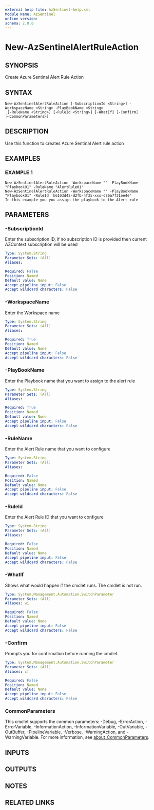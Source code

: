 ```yaml
---
external help file: AzSentinel-help.xml
Module Name: AzSentinel
online version:
schema: 2.0.0
---
```


# New-AzSentinelAlertRuleAction

## SYNOPSIS
Create Azure Sentinal Alert Rule Action

## SYNTAX

```
New-AzSentinelAlertRuleAction [-SubscriptionId <String>] -WorkspaceName <String> -PlayBookName <String>
 [-RuleName <String>] [-RuleId <String>] [-WhatIf] [-Confirm] [<CommonParameters>]
```

## DESCRIPTION
Use this function to creates Azure Sentinal Alert rule action

## EXAMPLES

### EXAMPLE 1
```
New-AzSentinelAlertRuleAction -WorkspaceName "" -PlayBookName "Playbook01" -RuleName "AlertRule01"
New-AzSentinelAlertRuleAction -WorkspaceName "" -PlayBookName "Playbook01" -RuleId 'b6103d42-d2fb-4f35-xxx-c76a7f31ee4e'
In this example you you assign the playbook to the Alert rule
```

## PARAMETERS

### -SubscriptionId
Enter the subscription ID, if no subscription ID is provided then current AZContext subscription will be used

```yaml
Type: System.String
Parameter Sets: (All)
Aliases:

Required: False
Position: Named
Default value: None
Accept pipeline input: False
Accept wildcard characters: False
```

### -WorkspaceName
Enter the Workspace name

```yaml
Type: System.String
Parameter Sets: (All)
Aliases:

Required: True
Position: Named
Default value: None
Accept pipeline input: False
Accept wildcard characters: False
```

### -PlayBookName
Enter the Playbook name that you want to assign to the alert rule

```yaml
Type: System.String
Parameter Sets: (All)
Aliases:

Required: True
Position: Named
Default value: None
Accept pipeline input: False
Accept wildcard characters: False
```

### -RuleName
Enter the Alert Rule name that you want to configure

```yaml
Type: System.String
Parameter Sets: (All)
Aliases:

Required: False
Position: Named
Default value: None
Accept pipeline input: False
Accept wildcard characters: False
```

### -RuleId
Enter the Alert Rule ID that you want to configure

```yaml
Type: System.String
Parameter Sets: (All)
Aliases:

Required: False
Position: Named
Default value: None
Accept pipeline input: False
Accept wildcard characters: False
```

### -WhatIf
Shows what would happen if the cmdlet runs.
The cmdlet is not run.

```yaml
Type: System.Management.Automation.SwitchParameter
Parameter Sets: (All)
Aliases: wi

Required: False
Position: Named
Default value: None
Accept pipeline input: False
Accept wildcard characters: False
```

### -Confirm
Prompts you for confirmation before running the cmdlet.

```yaml
Type: System.Management.Automation.SwitchParameter
Parameter Sets: (All)
Aliases: cf

Required: False
Position: Named
Default value: None
Accept pipeline input: False
Accept wildcard characters: False
```

### CommonParameters
This cmdlet supports the common parameters: -Debug, -ErrorAction, -ErrorVariable, -InformationAction, -InformationVariable, -OutVariable, -OutBuffer, -PipelineVariable, -Verbose, -WarningAction, and -WarningVariable. For more information, see [about_CommonParameters](http://go.microsoft.com/fwlink/?LinkID=113216).

## INPUTS

## OUTPUTS

## NOTES

## RELATED LINKS
